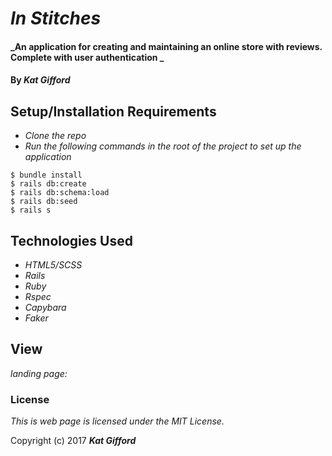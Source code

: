 # _In Stitches_

#### _An application for creating and maintaining an online store with reviews. Complete with user authentication _

#### By _**Kat Gifford**_

## Setup/Installation Requirements

* _Clone the repo_
* _Run the following commands in the root of the project to set up the application_
```
$ bundle install
$ rails db:create
$ rails db:schema:load
$ rails db:seed
$ rails s
```

## Technologies Used

* _HTML5/SCSS_
* _Rails_
* _Ruby_
* _Rspec_
* _Capybara_
* _Faker_

## View
_landing page:_
![]()

### License

*This is web page is licensed under the MIT License.*

Copyright (c) 2017 **_Kat Gifford_**
